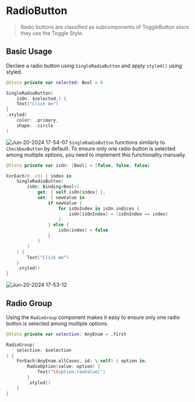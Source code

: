 # RadioButton

> Radio buttons are classified as subcomponents of ToggleButton since they use the Toggle Style.
## Basic Usage
Declare a radio button using `SingleRadioButton` and apply `styled()` using styled.
```swift
@State private var selected: Bool = 0

SingleRadioButton(
    isOn: $selected,) {
    Text("Click me")
}
.styled(
    color: .primary,
    shape: .circle
)
```
![Jun-20-2024 17-54-07](https://github.com/dodo849/DesignSystemBookApp/assets/71880682/5d2ac62a-6163-49d6-ae4a-fa310bb63f8e)
`SingleRadioButton` functions similarly to `CheckboxButton` by default. 
To ensure only one radio button is selected among multiple options, you need to implement this functionality manually.
```swift
@State private var isOn: [Bool] = [false, false, false]

ForEach(0..<3) { index in
    SingleRadioButton(
        isOn: Binding<Bool>(
            get: { self.isOn[index] },
            set: { newValue in
                if newValue {
                    for isOnIndex in isOn.indices {
                        isOn[isOnIndex] = (isOnIndex == index)
                    }
                } else {
                    isOn[index] = false
                }
            }
        )
    ) {
        Text("Click me")
    }
    .styled()
}
```
![Jun-20-2024 17-53-12](https://github.com/dodo849/DesignSystemBookApp/assets/71880682/3164e462-bb8f-4754-a98f-584eb1d60092)
## Radio Group
Using the `RadioGroup` component makes it easy to ensure only one radio button is selected among multiple options.
```swift 
@State private var selection: AnyEnum = .first

RadioGroup(
    selection: $selection
) {
    ForEach(AnyEnum.allCases, id: \.self) { option in.
        RadioOption(value: option) {
            Text("\(option.rawValue)")
        }
        .styled()
    }
}
```
